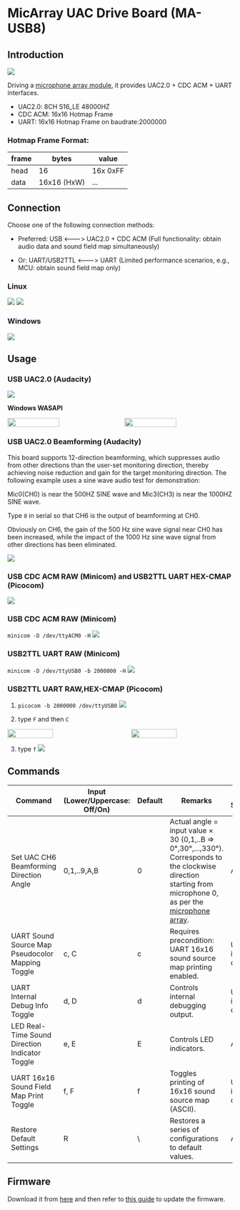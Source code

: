 # MicArray UAC Drive Board (MA-USB8)

## Introduction

![](../../assets/modules/micarray_usbboard_bl616/product-front.png)

Driving a [microphone array module]((./micarray.md)), it provides UAC2.0 + CDC ACM + UART interfaces.

- UAC2.0: 8CH S16_LE 48000HZ
- CDC ACM: 16x16 Hotmap Frame
- UART: 16x16 Hotmap Frame on baudrate:2000000 

### Hotmap Frame Format:

| frame| bytes        | value    |
|------|--------------|----------|
| head | 16           | 16x 0xFF |
| data | 16x16 (HxW)  | ...      |


## Connection

Choose one of the following connection methods:

  - Preferred: USB <---> UAC2.0 + CDC ACM (Full functionality: obtain audio data and sound field map simultaneously)

  - Or: UART/USB2TTL <---> UART (Limited performance scenarios, e.g., MCU: obtain sound field map only)

### Linux
![](../../assets/modules/micarray_usbboard_bl616/dmesg.png)
![](../../assets/modules/micarray_usbboard_bl616/lsusb.png)

### Windows
![](../../assets/modules/micarray_usbboard_bl616/devmgmt.png)



## Usage

### USB UAC2.0 (Audacity)
![](../../assets/modules/micarray_usbboard_bl616/audacity-linux-sine1k.png)

**Windows WASAPI**
<div style="display: flex; justify-content: space-between;">
  <img src="../../assets/modules/micarray_usbboard_bl616/audacity-windows-wasapi-step-1.png" style="width: 48%;">
  <img src="../../assets/modules/micarray_usbboard_bl616/audacity-windows-wasapi-step-2.png" style="width: 48%;">
</div>

### USB UAC2.0 Beamforming (Audacity)

This board supports 12-direction beamforming, which suppresses audio from other directions than the user-set monitoring direction, thereby achieving noise reduction and gain for the target monitoring direction. The following example uses a sine wave audio test for demonstration:

Mic0(CH0) is near the 500HZ SINE wave and Mic3(CH3) is near the 1000HZ SINE wave.

Type `0` in serial so that CH6 is the output of beamforming at CH0.

Obviously on CH6, the gain of the 500 Hz sine wave signal near CH0 has been increased, while the impact of the 1000 Hz sine wave signal from other directions has been eliminated.

![](../../assets/modules/micarray_usbboard_bl616/sine500hz@ch0_and_sine1000hz@ch3_with_beamforming@ch0.png)

### USB CDC ACM RAW (Minicom) and USB2TTL UART HEX-CMAP (Picocom)

![](../../assets/modules/micarray_usbboard_bl616/minicom_acm&picocom_uart-combine.png)

### USB CDC ACM RAW (Minicom)

`minicom -D /dev/ttyACM0 -H`
![](../../assets/modules/micarray_usbboard_bl616/minicom_acm-raw.png)


### USB2TTL UART RAW (Minicom)

`minicom -D /dev/ttyUSB0 -b 2000000 -H`
![](../../assets/modules/micarray_usbboard_bl616/minicom_uart-raw.png)


### USB2TTL UART RAW,HEX-CMAP (Picocom)

1. `picocom -b 2000000 /dev/ttyUSB0`
![](../../assets/modules/micarray_usbboard_bl616/picocom_uart-raw-errcode.png)

2. type `F` and then `C`
<div style="display: flex; justify-content: space-between;">
  <img src="../../assets/modules/micarray_usbboard_bl616/picocom_uart-hex.png" style="width: 45%;">
  <img src="../../assets/modules/micarray_usbboard_bl616/picocom_uart-hex-cmap.png" style="width: 45%;">
</div>

3. type `f`
![](../../assets/modules/micarray_usbboard_bl616/picocom_uart-hex-to-raw-errcode.png)


## Commands

| Command                                          | Input (Lower/Uppercase: Off/On) | Default | Remarks                                      | Input Sources   |
|--------------------------------------------------|---------------------------------|---------|----------------------------------------------|-----------------|
| Set UAC CH6 Beamforming Direction Angle          | 0,1,..9,A,B | 0  | Actual angle = input value × 30 (0,1,..B => 0°,30°,...,330°). Corresponds to the clockwise direction starting from microphone 0, as per the [microphone array](./micarray.md).                                                           | Any             |
| UART Sound Source Map Pseudocolor Mapping Toggle | c, C        | c  | Requires precondition: UART 16x16 sound source map printing enabled.  | UART input only |
| UART Internal Debug Info Toggle                  | d, D        | d  | Controls internal debugging output.                                   | UART input only |
| LED Real-Time Sound Direction Indicator Toggle   | e, E        | E  | Controls LED indicators.                                              | Any             |
| UART 16x16 Sound Field Map Print Toggle          | f, F        | f  | Toggles printing of 16x16 sound source map (ASCII).                   | UART input only |
| Restore Default Settings                         | R           | \  |Restores a series of configurations to default values.                 | Any             |


## Firmware

Download it from [here](../../assets/modules/micarray_usbboard_bl616/firmware/MA-USB8-250822.bin) and then refer to [this guide](../logic_analyzer/combo8/update_firmware.html#Burn-firmware) to update the firmware.